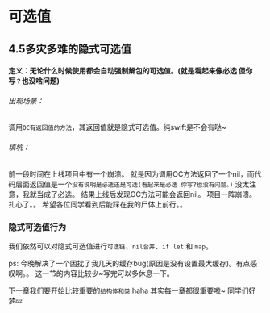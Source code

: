 # 可选值

##  4.5多灾多难的隐式可选值
#### 定义：无论什么时候使用都会自动强制解包的可选值。(就是看起来像必选 但你写```？```也没啥问题)

###### 出现场景：
调用```OC有返回值的方法```，其返回值就是隐式可选值。纯swift是不会有哒~

###### 填坑：
前一段时间在上线项目中有一个崩溃。
就是因为调用OC方法返回了一个nil，而代码层面返回值是一个```没有说明是必选还是可选(看起来是必选 你写?也没有问题。)```
没太注意，我就当成了必选。
结果上线后发现OC方法可能会返回nil。
项目一阵崩溃。
扎心了。。 希望各位同学看到后能踩在我的尸体上前行。。


### 隐式可选值行为
我们依然可以对隐式可选值进行```可选链```、```nil合并```、```if let``` 和 ```map```。


ps:
今晚解决了一个困扰了我几天的缓存bug(原因是没有设置最大缓存)。有点感叹啊。。
这一节的内容比较少~写完可以多休息一下。

下一章我们要开始比较重要的```结构体和类``` haha 其实每一章都很重要啦~ 同学们好梦💤

